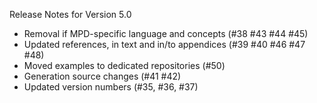 Release Notes for Version 5.0

- Removal if MPD-specific language and concepts (#38 #43 #44 #45)
- Updated references, in text and in/to appendices (#39 #40 #46 #47 #48)
- Moved examples to dedicated repositories (#50)
- Generation source changes (#41 #42)
- Updated version numbers (#35, #36, #37)
